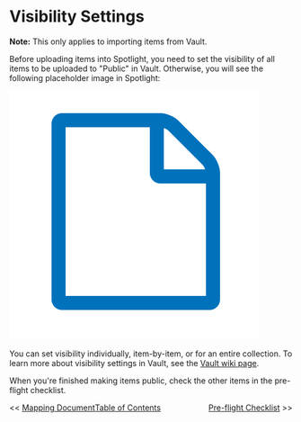 # Visibility Settings

**Note:** This only applies to importing items from Vault.

Before uploading items into Spotlight, you need to set the visibility of all items to be uploaded to "Public" in Vault. Otherwise, you will see the following placeholder image in Spotlight:

<kbd>!["Unauthorized" placeholder image](unauthorized.png)</kbd>

You can set visibility individually, item-by-item, or for an entire collection. To learn more about visibility settings in Vault, see the [Vault wiki page](https://github.com/UVicLibrary/Vault/wiki/Visibility-and-Permissions).

When you're finished making items public, check the other items in the pre-flight checklist.

<span style="display: inline-block; float: left;"><< [Mapping Document](../mapping_document )</span>
<span style="text-align: center">[Table of Contents](../README.md#table-of-contents)</span>
<span style="display: inline-block; float: right;">[Pre-flight Checklist](../pre-flight_checklist) >></span>
